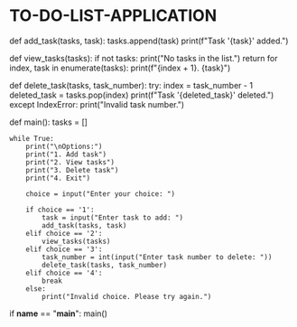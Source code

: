 # TO-DO-LIST-APPLICATION
def add_task(tasks, task):
    tasks.append(task)
    print(f"Task '{task}' added.")

def view_tasks(tasks):
    if not tasks:
        print("No tasks in the list.")
        return
    for index, task in enumerate(tasks):
        print(f"{index + 1}. {task}")

def delete_task(tasks, task_number):
    try:
        index = task_number - 1
        deleted_task = tasks.pop(index)
        print(f"Task '{deleted_task}' deleted.")
    except IndexError:
        print("Invalid task number.")

def main():
    tasks = []

    while True:
        print("\nOptions:")
        print("1. Add task")
        print("2. View tasks")
        print("3. Delete task")
        print("4. Exit")

        choice = input("Enter your choice: ")

        if choice == '1':
            task = input("Enter task to add: ")
            add_task(tasks, task)
        elif choice == '2':
            view_tasks(tasks)
        elif choice == '3':
            task_number = int(input("Enter task number to delete: "))
            delete_task(tasks, task_number)
        elif choice == '4':
            break
        else:
            print("Invalid choice. Please try again.")

if __name__ == "__main__":
    main()
